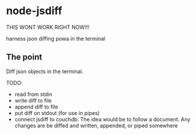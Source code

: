 node-jsdiff
===========

THIS WONT WORK RIGHT NOW!!!

harness json diffing powa in the terminal

The point
---------

Diff json objects in the terminal. 

TODO:
- read from stdin
- write diff to file
- append diff to file
- put diff on stdout (for use in pipes)
- connect jsdiff to couchdb. The idea would be to follow a document. Any changes are be diffed and written, appended, or piped somewhere
